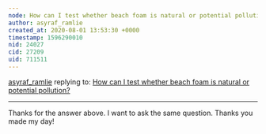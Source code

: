 ```yaml
---
node: How can I test whether beach foam is natural or potential pollution?
author: asyraf_ramlie
created_at: 2020-08-01 13:53:30 +0000
timestamp: 1596290010
nid: 24027
cid: 27209
uid: 711511
---
```




[asyraf_ramlie](../profile/asyraf_ramlie) replying to: [How can I test whether beach foam is natural or potential pollution?](../notes/bhamster/06-23-2020/how-can-i-test-whether-beach-foam-is-natural-or-potential-pollution)

----
Thanks for the answer above. I want to ask the same question. Thanks you made my day!